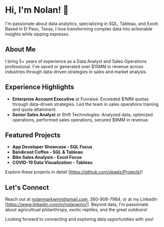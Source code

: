 # Hi, I'm Nolan! 👋

I'm passionate about data analytics, specializing in SQL, Tableau, and Excel. Based in El Paso, Texas, I love transforming complex data into actionable insights while sipping espresso.

## About Me

I bring 5+ years of experience as a Data Analyst and Sales Operations professional. I've saved or generated over $15MM in revenue across industries through data-driven strategies in sales and market analysis.

## Experience Highlights

- **Enterprise Account Executive** at Funraise: Exceeded $1MM quotas through data-driven strategies. Led the team in sales operations training and quota attainment. 
- **Senior Sales Analyst** at Shift Technologies: Analyzed data, optimized operations, performed sales operations, secured $9MM in revenue.

## Featured Projects

- **App Developer Showcase - SQL Focus**
- **Bandicoot Coffee - SQL & Tableau**
- **Bike Sales Analysis - Excel Focus**
- **COVID-19 Data Visualization - Tableau**

Explore these projects in detail [https://github.com/skaelz/Projects]!

## Let's Connect

Reach out at nolanmarkwinn@gmail.com, 360-908-7984, or at my LinkedIn [https://www.linkedin.com/in/nolanwinn/]. Beyond data, I'm passionate about agricultrual philanthropy, exotic reptiles, and the great outdoors!

Looking forward to connecting and exploring data opportunities with you!
